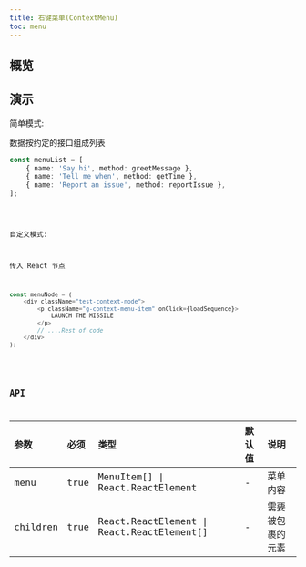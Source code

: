 ```yaml
---
title: 右键菜单(ContextMenu)
toc: menu
---
```


## 概览

## 演示

简单模式:

数据按约定的接口组成列表

```ts
const menuList = [
    { name: 'Say hi', method: greetMessage },
    { name: 'Tell me when', method: getTime },
    { name: 'Report an issue', method: reportIssue },
];
```

<code src="@/components/context-menu/demo/demo-list-menu.tsx" />

自定义模式:

传入 React 节点

```ts
const menuNode = (
    <div className="test-context-node">
        <p className="g-context-menu-item" onClick={loadSequence}>
            LAUNCH THE MISSILE
        </p>
        // ....Rest of code
    </div>
);
```

<code src="@/components/context-menu/demo/demo-custom-menu.tsx" />

## API

| 参数     | 必须 | 类型                                       | 默认值 | 说明             |
| :------- | :--- | :----------------------------------------- | :----- | :--------------- |
| menu     | true | MenuItem[] \| React.ReactElement           | -      | 菜单内容         |
| children | true | React.ReactElement \| React.ReactElement[] | -      | 需要被包裹的元素 |
